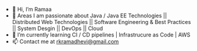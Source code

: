 - 👋 Hi, I’m Ramaa
- 👀 Areas I am passionate about Java / Java EE Technologies || Distributed Web Technologies ||
     Software Engineering & Best Practices || System Desgin || DevOps || Cloud
- 🌱 I’m currently learning CI / CD pipelines | Infrastrucure as Code | AWS
- 📫 Contact me at rkramadhevi@gmail.com

<!---
EngineeringWithRamaa/EngineeringWithRamaa is a ✨ special ✨ repository because its `README.md` (this file) appears on your GitHub profile.
You can click the Preview link to take a look at your changes.
--->
